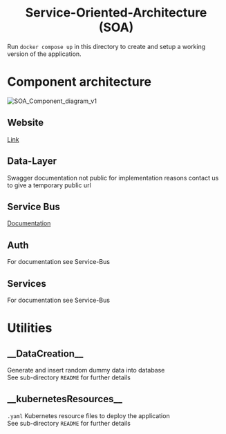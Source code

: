 <div align="center">

# Service-Oriented-Architecture (SOA)
</div>

Run `docker compose up` in this directory to create and setup a working version of the application.

# Component architecture
![SOA_Component_diagram_v1](https://user-images.githubusercontent.com/65095699/122473962-3934bb80-cfcb-11eb-9243-87726345ca0b.jpg)

## Website
[Link](http://saas-15.ddns.net)

## Data-Layer
Swagger documentation not public for implementation reasons
contact us to give a temporary public url

## Service Bus
[Documentation](http://saas-15.ddns.net:3003/spec)

## Auth
For documentation see Service-Bus

## Services
For documentation see Service-Bus

# Utilities
## \_\_DataCreation\_\_
Generate and insert random dummy data into database  
See sub-directory `README` for further details

## \_\_kubernetesResources\_\_
`.yaml` Kubernetes resource files to deploy the application  
See sub-directory `README` for further details